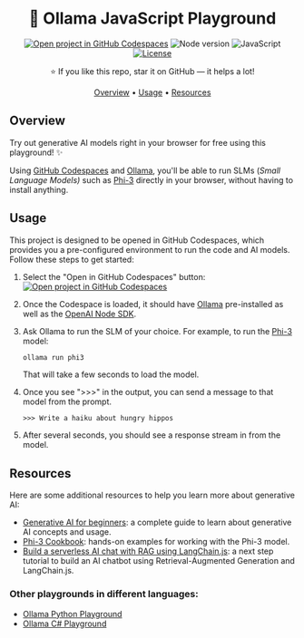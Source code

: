 <div align="center">

<!-- <img src="./docs/images/ollama-logo.png" alt="" align="center" height="64" /> -->

# 🦙 Ollama JavaScript Playground

[![Open project in GitHub Codespaces](https://img.shields.io/badge/Codespaces-Open-blue?style=flat-square&logo=github)](https://codespaces.new/sinedied/ollama-javascript-playground?hide_repo_select=true&ref=main)
![Node version](https://img.shields.io/badge/Node.js->=20-grass?style=flat-square)
![JavaScript](https://img.shields.io/badge/JavaScript-yellow?style=flat-square&logo=javascript&logoColor=white)
[![License](https://img.shields.io/badge/License-MIT-orange?style=flat-square)](LICENSE)

⭐ If you like this repo, star it on GitHub — it helps a lot!

[Overview](#overview) • [Usage](#usage) • [Resources](#resources)

</div>

## Overview

Try out generative AI models right in your browser for free using this playground! ✨

Using [GitHub Codespaces](https://github.com/features/codespaces) and [Ollama](https://ollama.com), you'll be able to run SLMs (*Small Language Models)* such as [Phi-3](https://huggingface.co/microsoft/Phi-3-mini-128k-instruct) directly in your browser, without having to install anything.
 
## Usage

This project is designed to be opened in GitHub Codespaces, which provides you a pre-configured environment to run the code and AI models. Follow these steps to get started:

1. Select the "Open in GitHub Codespaces" button: [![Open project in GitHub Codespaces](https://img.shields.io/badge/Codespaces-Open-blue?style=flat-square&logo=github)](https://codespaces.new/sinedied/ollama-javascript-playground?hide_repo_select=true&ref=main)
2. Once the Codespace is loaded, it should have [Ollama](https://ollama.com/) pre-installed as well as the [OpenAI Node SDK](https://github.com/openai/openai-node).
3. Ask Ollama to run the SLM of your choice. For example, to run the [Phi-3](https://ollama.com/library/phi3) model:

    ```bash
    ollama run phi3
    ```

    That will take a few seconds to load the model.
4. Once you see ">>>" in the output, you can send a message to that model from the prompt.

    ```shell
    >>> Write a haiku about hungry hippos
    ```
5. After several seconds, you should see a response stream in from the model.

## Resources

Here are some additional resources to help you learn more about generative AI:

- [Generative AI for beginners](https://github.com/microsoft/generative-ai-for-beginners): a complete guide to learn about generative AI concepts and usage.
- [Phi-3 Cookbook](https://github.com/microsoft/Phi-3CookBook): hands-on examples for working with the Phi-3 model.
- [Build a serverless AI chat with RAG using LangChain.js](https://techcommunity.microsoft.com/t5/apps-on-azure-blog/build-a-serverless-ai-chat-with-rag-using-langchain-js/ba-p/4111041): a next step tutorial to build an AI chatbot using Retrieval-Augmented Generation and LangChain.js.

### Other playgrounds in different languages:
- [Ollama Python Playground](https://github.com/pamelafox/ollama-python-playground/)
- [Ollama C# Playground](https://github.com/elbruno/Ollama-CSharp-Playground)

